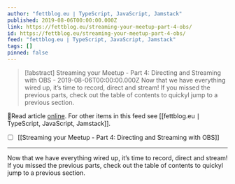 ```yaml
---
author: "fettblog․eu ∣ TypeScript, JavaScript, Jamstack"
published: 2019-08-06T00:00:00.000Z
link: https://fettblog.eu/streaming-your-meetup-part-4-obs/
id: https://fettblog.eu/streaming-your-meetup-part-4-obs/
feed: "fettblog․eu ∣ TypeScript, JavaScript, Jamstack"
tags: []
pinned: false
---
```

> [!abstract] Streaming your Meetup - Part 4: Directing and Streaming with OBS - 2019-08-06T00:00:00.000Z
> Now that we have everything wired up, it’s time to record, direct and stream! If you missed the previous parts, check out the table of contents to quickyl jump to a previous section.

🔗Read article [online](https://fettblog.eu/streaming-your-meetup-part-4-obs/). For other items in this feed see [[fettblog․eu ∣ TypeScript, JavaScript, Jamstack]].

- [ ] [[Streaming your Meetup - Part 4꞉ Directing and Streaming with OBS]]
- - -
Now that we have everything wired up, it’s time to record, direct and stream! If you missed the previous parts, check out the table of contents to quickyl jump to a previous section.
